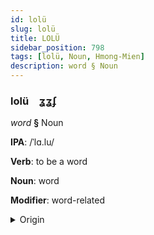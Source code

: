 ```yaml
---
id: lolü
slug: lolü
title: LOLÜ
sidebar_position: 798
tags: [lolü, Noun, Hmong-Mien]
description: word § Noun
---
```


### lolü&emsp;<span kind="abugida">ʓʓʄ</span>

*word* **§** Noun

**IPA**: /ˈlɑ.lu/

**Verb**: to be a word

**Noun**: word

**Modifier**: word-related

<details>
    <summary>Origin</summary>
    Hmong, White lo lus /lɒ˧.lu˩/<br/>
    <em>Hmong-Mien Language Family</em>
</details>